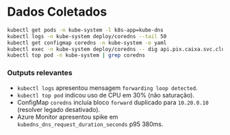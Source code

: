 # Dados Coletados

```bash
kubectl get pods -n kube-system -l k8s-app=kube-dns
kubectl logs -n kube-system deploy/coredns --tail 50
kubectl get configmap coredns -n kube-system -o yaml
kubectl exec -n kube-system deploy/coredns -- dig api.pix.caixa.svc.cluster.local
kubectl top pod -n kube-system | grep coredns
```

### Outputs relevantes
- `kubectl logs` apresentou mensagem `forwarding loop detected`.
- `kubectl top pod` indicou uso de CPU em 30% (não saturação).
- ConfigMap `coredns` incluía bloco `forward` duplicado para `10.20.0.10` (resolver legado desativado).
- Azure Monitor apresentou spike em `kubedns_dns_request_duration_seconds` p95 380ms.
